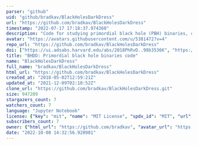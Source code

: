 ```yaml
---
parser: "github"
uid: "github/bradkav/BlackHolesDarkDress"
url: "https://github.com/bradkav/BlackHolesDarkDress"
timestamp: "2022-07-17 17:18:37.974360"
description: "Code for studying primordial black hole (PBH) binaries, clothed in dark matter (DM) halos, associated with the paper Black Holes' Dark Dress: On the merger rate of a subdominant population of primordial black holes."
avatar: "https://avatars.githubusercontent.com/u/5381472?v=4"
repo_url: "https://github.com/bradkav/BlackHolesDarkDress"
doi: ["https://ui.adsabs.harvard.edu/abs/2018PhRvD..98b3536K", "https://ui.adsabs.harvard.edu/abs/2018ascl.soft06002K/abstract"]
title: "BHDD: Primordial black hole binaries code"
name: "BlackHolesDarkDress"
full_name: "bradkav/BlackHolesDarkDress"
html_url: "https://github.com/bradkav/BlackHolesDarkDress"
created_at: "2018-05-02T12:59:21Z"
updated_at: "2021-12-09T02:10:52Z"
clone_url: "https://github.com/bradkav/BlackHolesDarkDress.git"
size: 947289
stargazers_count: 7
watchers_count: 7
language: "Jupyter Notebook"
license: {"key": "mit", "name": "MIT License", "spdx_id": "MIT", "url": "https://api.github.com/licenses/mit", "node_id": "MDc6TGljZW5zZTEz"}
subscribers_count: 7
owner: {"html_url": "https://github.com/bradkav", "avatar_url": "https://avatars.githubusercontent.com/u/5381472?v=4", "login": "bradkav", "type": "User"}
date: "2022-10-08 14:32:56.920981"
---
```

